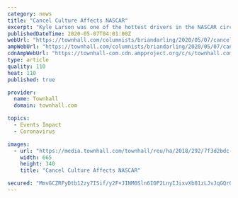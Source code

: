 ```yaml
---
category: news
title: "Cancel Culture Affects NASCAR"
excerpt: "Kyle Larson was one of the hottest drivers in the NASCAR circuit. On Easter Sunday, he was participating in an online racing even"
publishedDateTime: 2020-05-07T04:01:00Z
webUrl: "https://townhall.com/columnists/briandarling/2020/05/07/cancel-culture-affects-nascar-n2568340"
ampWebUrl: "https://townhall.com/columnists/briandarling/2020/05/07/cancel-culture-affects-nascar-n2568340?amp=true"
cdnAmpWebUrl: "https://townhall-com.cdn.ampproject.org/c/s/townhall.com/columnists/briandarling/2020/05/07/cancel-culture-affects-nascar-n2568340?amp=true"
type: article
quality: 110
heat: 110
published: true

provider:
  name: Townhall
  domain: townhall.com

topics:
  - Events Impact
  - Coronavirus

images:
  - url: "https://media.townhall.com/townhall/reu/ha/2018/292/7f3d2bdc-b298-447b-adb7-8740e3e8c8a4.jpg"
    width: 665
    height: 340
    title: "Cancel Culture Affects NASCAR"

secured: "MmvGCZRFyDtb12zy7ISif/y2F+JINM0Sln6IOP2LnyIJixvXb81zLJvJqGQrOx33StXBFPIwoFxVFO9K7am1qu7Ku3dnK5SFKVsEOseFi73NM/Acletz1g2JvES81DicLKLdtBHcMs8JZ/1ioYrpUCa/wl1q8P4wv4/qu5FeZMokReqWYqWV2UpYZBBVUSFq2v2bMk5ODGsiqDd1xM0auWYM8pKWqha6jIYsyCRXVG4JxWAjyYX1/EapJW63rhH/gEPpu5carBTvRWINOFXNVopA59+dxz5ly021/cNp3G8R0rj+jcjK9fgimx6TeyV7KmRmaildKN5ueQaGRQdIJLwEkqv0T9T2y+B2TgWsR2zQQAgULRARSqVGc+HUNmJlDp3Rd2mGC7CrM2GoBXjAMSQ3DrKUaFaEsZgPgTdlNw8Ant1qe9R9FrsvhIaWzvZFh0kJa8/b2NZU8oXAaZsVM0xXxD9z62iA3+zXN6oelM8=;N39mYYWXuPZu8sAPfia2iw=="
---
```


